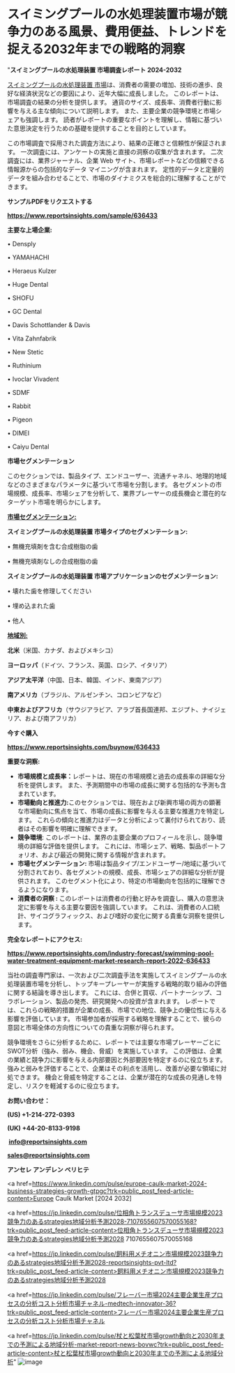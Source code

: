 # スイミングプールの水処理装置市場が競争力のある風景、費用便益、トレンドを捉える2032年までの戦略的洞察

"<strong>スイミングプールの水処理装置 市場調査レポート 2024-2032</strong>

<a href=https://www.reportsinsights.com/sample/636433>スイミングプールの水処理装置 市場</a>は、消費者の需要の増加、技術の進歩、良好な経済状況などの要因により、近年大幅に成長しました。 このレポートは、市場調査の結果の分析を提供します。 通貨のサイズ、成長率、消費者行動に影響を与える主な傾向について説明します。 また、主要企業の競争環境と市場シェアも強調します。 読者がレポートの重要なポイントを理解し、情報に基づいた意思決定を行うための基礎を提供することを目的としています。

この市場調査で採用された調査方法により、結果の正確さと信頼性が保証されます。 一次調査には、アンケートの実施と直接の洞察の収集が含まれます。 二次調査には、業界ジャーナル、企業 Web サイト、市場レポートなどの信頼できる情報源からの包括的なデータ マイニングが含まれます。 定性的データと定量的データを組み合わせることで、市場のダイナミクスを総合的に理解することができます。

<strong><b>サンプルPDFをリクエストする</b></strong>

<a href=https://www.reportsinsights.com/sample/636433><strong><u>https://www.reportsinsights.com/sample/636433</u></strong></a>

<strong>主要な上場企業:</strong>

• Densply

• YAMAHACHI

• Heraeus Kulzer

• Huge Dental

• SHOFU

• GC Dental

• Davis Schottlander & Davis

• Vita Zahnfabrik

• New Stetic

• Ruthinium

• Ivoclar Vivadent

• SDMF

• Rabbit

• Pigeon

• DIMEI

• Caiyu Dental

<strong>市場セグメンテーション</strong>

このセクションでは、製品タイプ、エンドユーザー、流通チャネル、地理的地域などのさまざまなパラメータに基づいて市場を分割します。 各セグメントの市場規模、成長率、市場シェアを分析して、業界プレーヤーの成長機会と潜在的なターゲット市場を明らかにします。

<strong><u>市場セグメンテーション</u></strong><strong><u>:</u></strong>

<strong>スイミングプールの水処理装置 市場タイプのセグメンテーション:</strong>

• 無機充填剤を含む合成樹脂の歯

• 無機充填剤なしの合成樹脂の歯

<strong>スイミングプールの水処理装置 市場アプリケーションのセグメンテーション:</strong>

• 壊れた歯を修理してください

• 埋め込まれた歯

• 他人

<strong><u>地域別</u></strong><strong><u>:</u></strong>

<strong>北米</strong>（米国、カナダ、およびメキシコ）

<strong>ヨーロッパ</strong>（ドイツ、フランス、英国、ロシア、イタリア）

<strong>アジア太平洋</strong>（中国、日本、韓国、インド、東南アジア）

<strong>南アメリカ</strong>（ブラジル、アルゼンチン、コロンビアなど）

<strong>中東およびアフリカ</strong>（サウジアラビア、アラブ首長国連邦、エジプト、ナイジェリア、および南アフリカ）

<strong>今すぐ購入</strong>

<a href=https://www.reportsinsights.com/buynow/636433><strong><u>https://www.reportsinsights.com/buynow/636433</u></strong></a>

<strong>重要な洞察:</strong>
<ul>
  <li><strong>市場規模と成長率：</strong>レポートは、現在の市場規模と過去の成長率の詳細な分析を提供します。 また、予測期間中の市場の成長に関する包括的な予測も含まれています。</li>
  <li><strong>市場動向と推進力:</strong>このセクションでは、現在および新興市場の両方の顕著な市場動向に焦点を当て、市場の成長に影響を与える主要な推進力を特定します。 これらの傾向と推進力はデータと分析によって裏付けられており、読者はその影響を明確に理解できます。</li>
  <li><strong>競争環境</strong>: このレポートは、業界の主要企業のプロフィールを示し、競争環境の詳細な評価を提供します。 これには、市場シェア、戦略、製品ポートフォリオ、および最近の開発に関する情報が含まれます。</li>
  <li><strong>市場セグメンテーション: </strong>市場は製品タイプ/エンドユーザー/地域に基づいて分割されており、各セグメントの規模、成長、市場シェアの詳細な分析が提供されます。 このセグメント化により、特定の市場動向を包括的に理解できるようになります。</li>
  <li><strong>消費者の洞察 : </strong>このレポートは消費者の行動と好みを調査し、購入の意思決定に影響を与える主要な要因を強調しています。 これは、消費者の人口統計、サイコグラフィックス、および嗜好の変化に関する貴重な洞察を提供します。</li>
</ul>
<strong>完全なレポートにアクセス:</strong>

<a href=https://www.reportsinsights.com/industry-forecast/swimming-pool-water-treatment-equipment-market-research-report-2022-636433><strong><u><b>https://www.reportsinsights.com/industry-forecast/swimming-pool-water-treatment-equipment-market-research-report-2022-636433</b></u></strong></a>

当社の調査専門家は、一次および二次調査手法を実施してスイミングプールの水処理装置市場を分析し、トップキープレーヤーが実施する戦略的取り組みの評価に関する結論を導き出します。 これには、合併と買収、パートナーシップ、コラボレーション、製品の発売、研究開発への投資が含まれます。 レポートでは、これらの戦略的措置が企業の成長、市場での地位、競争上の優位性に与える影響を評価しています。 市場参加者が採用する戦略を理解することで、彼らの意図と市場全体の方向性についての貴重な洞察が得られます。

競争環境をさらに分析するために、レポートでは主要な市場プレーヤーごとにSWOT分析（強み、弱み、機会、脅威）を実施しています。 この評価は、企業の業績と競争力に影響を与える内部要因と外部要因を特定するのに役立ちます。 強みと弱みを評価することで、企業はその利点を活用し、改善が必要な領域に対処できます。 機会と脅威を特定することは、企業が潜在的な成長の見通しを特定し、リスクを軽減するのに役立ちます。

<strong>お問い合わせ：</strong>

<strong>(US) +1-214-272-0393</strong>

<strong>(UK) +44-20-8133-9198</strong>

<strong> </strong><a href=info@reportsinsights.com><strong><u>info@reportsinsights.com</u></strong></a>

<a href=sales@reportsinsights.com><strong><u>sales@reportsinsights.com</u></strong></a>

<strong>アンセレ アンデレン ベリヒテ</strong>

<a href=https://www.linkedin.com/pulse/europe-caulk-market-2024-business-strategies-growth-gtpgc?trk=public_post_feed-article-content>Europe Caulk Market [2024 2032]</a>

<a href=https://jp.linkedin.com/pulse/位相角トランスデューサ市場規模2023競争力のあるstrategies地域分析予測2028-7107655607570055168?trk=public_post_feed-article-content>位相角トランスデューサ市場規模2023競争力のあるstrategies地域分析予測2028 7107655607570055168</a>

<a href=https://jp.linkedin.com/pulse/飼料用メチオニン市場規模2023競争力のあるstrategies地域分析予測2028-reportsinsights-pvt-ltd?trk=public_post_feed-article-content>飼料用メチオニン市場規模2023競争力のあるstrategies地域分析予測2028</a>

<a href=https://jp.linkedin.com/pulse/フレーバー市場2024主要企業生産プロセスの分析コスト分析市場チャネル-medtech-innovator-36?trk=public_post_feed-article-content>フレーバー市場2024主要企業生産プロセスの分析コスト分析市場チャネル</a>

<a href=https://jp.linkedin.com/pulse/杖と松葉杖市場growth動向と2030年までの予測による地域分析-market-report-news-bovwc?trk=public_post_feed-article-content>杖と松葉杖市場growth動向と2030年までの予測による地域分析</a>"
![image](https://github.com/gayatrid12/RIDynamics/assets/158473851/e6b7f9e9-e2b0-4314-abe2-013836314402)
